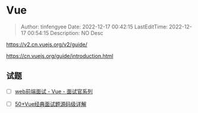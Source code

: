 # Vue <!-- omit in toc -->

> Author: tinfengyee
> Date: 2022-12-17 00:42:15
> LastEditTime: 2022-12-17 00:54:15
> Description: NO Desc

https://v2.cn.vuejs.org/v2/guide/

https://cn.vuejs.org/guide/introduction.html

## 试题

- [ ] [web前端面试 - Vue - 面试官系列](https://vue3js.cn/interview/)

- [ ] [50+Vue经典面试题源码级详解](https://juejin.cn/post/7097067108663558151)